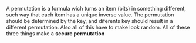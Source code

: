 A permutation is a formula wich turns an item (bits) in something different, such way that each item has a unique inverse value.
The permutation should be determined by the key, and diferents key should result in a different permutation. Also all of this have to make look random. All of these three things make a **secure permutation** 